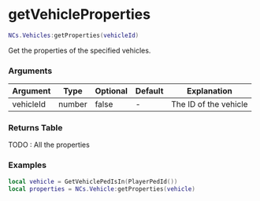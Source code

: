 # getVehicleProperties


```lua
NCs.Vehicles:getProperties(vehicleId)
``` 
Get the properties of the specified vehicles.

### Arguments
| Argument  | Type   | Optional   | Default | Explanation           |
|-----------|--------|------------|---------|-----------------------|
| vehicleId | number | false      | -       | The ID of the vehicle |

### Returns Table

TODO : All the properties


### Examples

```lua
local vehicle = GetVehiclePedIsIn(PlayerPedId())
local properties = NCs.Vehicle:getProperties(vehicle)
```
